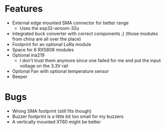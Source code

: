# Features
 - External edge mounted SMA connector for better range
   - Uses the esp32-wroom-32u
 - Integrated buck converter with correct components ;) (those modules from china are all over the place)
 - Footprint for an optional LoRa module
 - Space for 6 RX5808 modules
 - Optional ina219
    - I don't trust them anymore since one failed for me and put the input voltage on the 3.3V rail
 - Optional Fan with optional temperature sensor
 - Beeper

# Bugs
 - Wrong SMA footprint (still fits though)
 - Buzzer footprint is a little bit too small for my buzzers
 - A vertically mounted XT60 might be better

